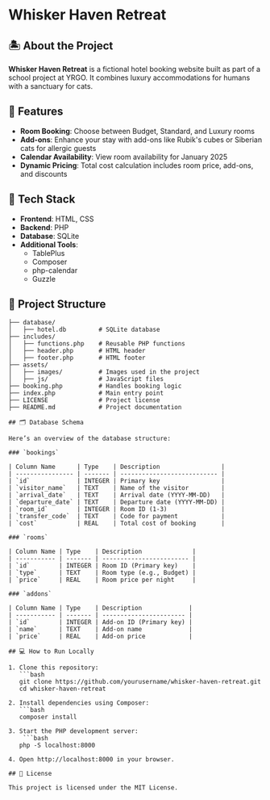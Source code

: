 # Whisker Haven Retreat

## 🏝️ About the Project

**Whisker Haven Retreat** is a fictional hotel booking website built as part of a school project at YRGO. It combines luxury accommodations for humans with a sanctuary for cats.

## 🌟 Features

- **Room Booking**: Choose between Budget, Standard, and Luxury rooms
- **Add-ons**: Enhance your stay with add-ons like Rubik's cubes or Siberian cats for allergic guests
- **Calendar Availability**: View room availability for January 2025
- **Dynamic Pricing**: Total cost calculation includes room price, add-ons, and discounts

## 🔧 Tech Stack

- **Frontend**: HTML, CSS
- **Backend**: PHP
- **Database**: SQLite
- **Additional Tools**:
  - TablePlus
  - Composer
  - php-calendar
  - Guzzle

## 📂 Project Structure

````plaintext
├── database/
│   ├── hotel.db         # SQLite database
├── includes/
│   ├── functions.php    # Reusable PHP functions
│   ├── header.php       # HTML header
│   ├── footer.php       # HTML footer
├── assets/
│   ├── images/          # Images used in the project
│   ├── js/              # JavaScript files
├── booking.php          # Handles booking logic
├── index.php            # Main entry point
├── LICENSE              # Project license
├── README.md            # Project documentation

## 🗂️ Database Schema

Here’s an overview of the database structure:

### `bookings`

| Column Name      | Type    | Description                 |
| ---------------- | ------- | --------------------------- |
| `id`             | INTEGER | Primary key                 |
| `visitor_name`   | TEXT    | Name of the visitor         |
| `arrival_date`   | TEXT    | Arrival date (YYYY-MM-DD)   |
| `departure_date` | TEXT    | Departure date (YYYY-MM-DD) |
| `room_id`        | INTEGER | Room ID (1-3)               |
| `transfer_code`  | TEXT    | Code for payment            |
| `cost`           | REAL    | Total cost of booking       |

### `rooms`

| Column Name | Type    | Description              |
| ----------- | ------- | ------------------------ |
| `id`        | INTEGER | Room ID (Primary key)    |
| `type`      | TEXT    | Room type (e.g., Budget) |
| `price`     | REAL    | Room price per night     |

### `addons`

| Column Name | Type    | Description             |
| ----------- | ------- | ----------------------- |
| `id`        | INTEGER | Add-on ID (Primary key) |
| `name`      | TEXT    | Add-on name             |
| `price`     | REAL    | Add-on price            |

## 💻 How to Run Locally

1. Clone this repository:
   ```bash
   git clone https://github.com/yourusername/whisker-haven-retreat.git
   cd whisker-haven-retreat

2. Install dependencies using Composer:
   ```bash
   composer install

3. Start the PHP development server:
    ```bash
   php -S localhost:8000

4. Open http://localhost:8000 in your browser.

## 📜 License

This project is licensed under the MIT License.
````

